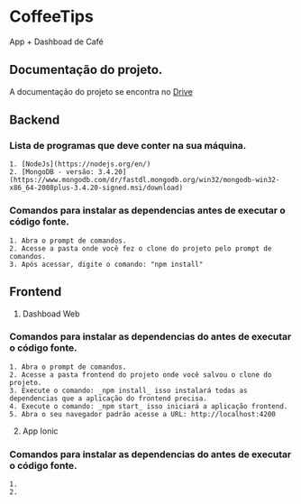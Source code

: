 # CoffeeTips
App + Dashboad de Café

## Documentação do projeto.
A documentação do projeto se encontra no [Drive](https://drive.google.com/open?id=1lyWDgDLKjg2YekjZLzIhk5_cnnQoydYKqSOcd29H7QQ)

## Backend

### Lista de programas que deve conter na sua máquina.
	1. [NodeJs](https://nodejs.org/en/)
	2. [MongoDB - versão: 3.4.20](https://www.mongodb.com/dr/fastdl.mongodb.org/win32/mongodb-win32-x86_64-2008plus-3.4.20-signed.msi/download)

### Comandos para instalar as dependencias antes de executar o código fonte.
	1. Abra o prompt de comandos.
	2. Acesse a pasta onde você fez o clone do projeto pelo prompt de comandos.
	3. Após acessar, digite o comando: "npm install"

## Frontend

1. Dashboad Web
### Comandos para instalar as dependencias do antes de executar o código fonte.
	1. Abra o prompt de comandos.
	2. Acesse a pasta frontend do projeto onde você salvou o clone do projeto.
	3. Execute o comando: _npm install_ isso instalará todas as dependencias que a aplicação do frontend precisa.
	4. Execute o comando: _npm start_ isso iniciará a aplicação frontend.
	5. Abra o seu navegador padrão acesse a URL: http://localhost:4200

2. App Ionic
### Comandos para instalar as dependencias do antes de executar o código fonte.
	1.
	2.